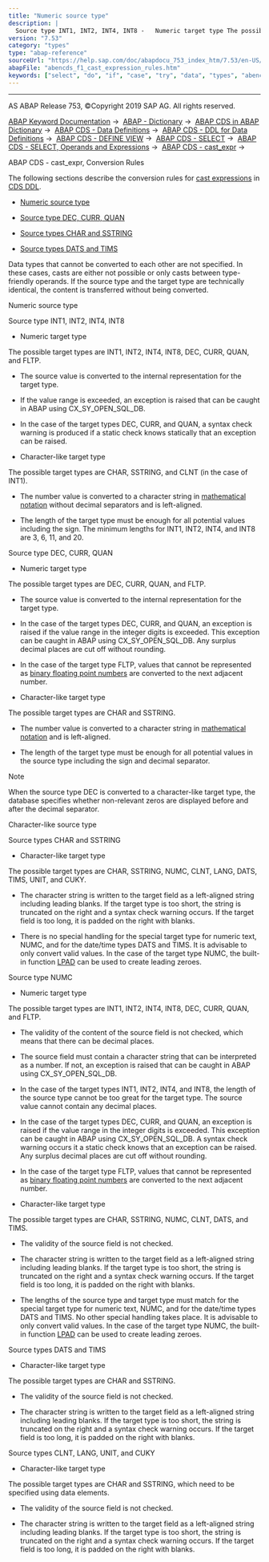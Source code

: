 ```yaml
---
title: "Numeric source type"
description: |
  Source type INT1, INT2, INT4, INT8 -   Numeric target type The possible target types are INT1, INT2, INT4, INT8, DEC, CURR, QUAN, and FLTP. -   The source value is converted to the internal representation for the target type. -   If the value range is exceeded, an exception is raised that can be cau
version: "7.53"
category: "types"
type: "abap-reference"
sourceUrl: "https://help.sap.com/doc/abapdocu_753_index_htm/7.53/en-US/abencds_f1_cast_expression_rules.htm"
abapFile: "abencds_f1_cast_expression_rules.htm"
keywords: ["select", "do", "if", "case", "try", "data", "types", "abencds", "cast", "expression", "rules"]
---
```


* * *

AS ABAP Release 753, ©Copyright 2019 SAP AG. All rights reserved.

[ABAP Keyword Documentation](https://help.sap.com/doc/abapdocu_753_index_htm/7.53/en-US/abenabap.htm) →  [ABAP - Dictionary](https://help.sap.com/doc/abapdocu_753_index_htm/7.53/en-US/abenabap_dictionary.htm) →  [ABAP CDS in ABAP Dictionary](https://help.sap.com/doc/abapdocu_753_index_htm/7.53/en-US/abencds.htm) →  [ABAP CDS - Data Definitions](https://help.sap.com/doc/abapdocu_753_index_htm/7.53/en-US/abenddic_cds_entities.htm) →  [ABAP CDS - DDL for Data Definitions](https://help.sap.com/doc/abapdocu_753_index_htm/7.53/en-US/abencds_f1_ddl_syntax.htm) →  [ABAP CDS - DEFINE VIEW](https://help.sap.com/doc/abapdocu_753_index_htm/7.53/en-US/abencds_f1_define_view.htm) →  [ABAP CDS - SELECT](https://help.sap.com/doc/abapdocu_753_index_htm/7.53/en-US/abencds_f1_select_statement.htm) →  [ABAP CDS - SELECT, Operands and Expressions](https://help.sap.com/doc/abapdocu_753_index_htm/7.53/en-US/abencds_operands_and_expressions.htm) →  [ABAP CDS - cast\_expr](https://help.sap.com/doc/abapdocu_753_index_htm/7.53/en-US/abencds_f1_cast_expression.htm) → 

ABAP CDS - cast\_expr, Conversion Rules

The following sections describe the conversion rules for [cast expressions](https://help.sap.com/doc/abapdocu_753_index_htm/7.53/en-US/abencds_f1_cast_expression.htm) in [CDS DDL](https://help.sap.com/doc/abapdocu_753_index_htm/7.53/en-US/abencds_ddl_glosry.htm "Glossary Entry").

-   [Numeric source type](#abencds-f1-cast-expression-rules-1--------source-type-int1--int2--int4--int8---@ITOC@@ABENCDS_F1_CAST_EXPRESSION_RULES_2)

-   [Source type DEC, CURR, QUAN](#abencds-f1-cast-expression-rules-3--------character-like-source-type---@ITOC@@ABENCDS_F1_CAST_EXPRESSION_RULES_4)

-   [Source types CHAR and SSTRING](#abencds-f1-cast-expression-rules-5--------source-type-numc---@ITOC@@ABENCDS_F1_CAST_EXPRESSION_RULES_6)

-   [Source types DATS and TIMS](#abencds-f1-cast-expression-rules-7--------source-types-clnt--lang--unit--and-cuky---@ITOC@@ABENCDS_F1_CAST_EXPRESSION_RULES_8)

Data types that cannot be converted to each other are not specified. In these cases, casts are either not possible or only casts between type-friendly operands. If the source type and the target type are technically identical, the content is transferred without being converted.

Numeric source type

Source type INT1, INT2, INT4, INT8

-   Numeric target type

The possible target types are INT1, INT2, INT4, INT8, DEC, CURR, QUAN, and FLTP.

-   The source value is converted to the internal representation for the target type.

-   If the value range is exceeded, an exception is raised that can be caught in ABAP using CX\_SY\_OPEN\_SQL\_DB.

-   In the case of the target types DEC, CURR, and QUAN, a syntax check warning is produced if a static check knows statically that an exception can be raised.

-   Character-like target type

The possible target types are CHAR, SSTRING, and CLNT (in the case of INT1).

-   The number value is converted to a character string in [mathematical notation](https://help.sap.com/doc/abapdocu_753_index_htm/7.53/en-US/abenmathematical_notation_glosry.htm "Glossary Entry") without decimal separators and is left-aligned.

-   The length of the target type must be enough for all potential values including the sign. The minimum lengths for INT1, INT2, INT4, and INT8 are 3, 6, 11, and 20.

Source type DEC, CURR, QUAN

-   Numeric target type

The possible target types are DEC, CURR, QUAN, and FLTP.

-   The source value is converted to the internal representation for the target type.

-   In the case of the target types DEC, CURR, and QUAN, an exception is raised if the value range in the integer digits is exceeded. This exception can be caught in ABAP using CX\_SY\_OPEN\_SQL\_DB. Any surplus decimal places are cut off without rounding.

-   In the case of the target type FLTP, values that cannot be represented as [binary floating point numbers](https://help.sap.com/doc/abapdocu_753_index_htm/7.53/en-US/abenbinfloat_glosry.htm "Glossary Entry") are converted to the next adjacent number.

-   Character-like target type

The possible target types are CHAR and SSTRING.

-   The number value is converted to a character string in [mathematical notation](https://help.sap.com/doc/abapdocu_753_index_htm/7.53/en-US/abenmathematical_notation_glosry.htm "Glossary Entry") and is left-aligned.

-   The length of the target type must be enough for all potential values in the source type including the sign and decimal separator.

Note

When the source type DEC is converted to a character-like target type, the database specifies whether non-relevant zeros are displayed before and after the decimal separator.

Character-like source type

Source types CHAR and SSTRING

-   Character-like target type

The possible target types are CHAR, SSTRING, NUMC, CLNT, LANG, DATS, TIMS, UNIT, and CUKY.

-   The character string is written to the target field as a left-aligned string including leading blanks. If the target type is too short, the string is truncated on the right and a syntax check warning occurs. If the target field is too long, it is padded on the right with blanks.

-   There is no special handling for the special target type for numeric text, NUMC, and for the date/time types DATS and TIMS. It is advisable to only convert valid values. In the case of the target type NUMC, the built-in function [LPAD](https://help.sap.com/doc/abapdocu_753_index_htm/7.53/en-US/abencds_f1_sql_functions_character.htm) can be used to create leading zeroes.

Source type NUMC

-   Numeric target type

The possible target types are INT1, INT2, INT4, INT8, DEC, CURR, QUAN, and FLTP.

-   The validity of the content of the source field is not checked, which means that there can be decimal places.

-   The source field must contain a character string that can be interpreted as a number. If not, an exception is raised that can be caught in ABAP using CX\_SY\_OPEN\_SQL\_DB.

-   In the case of the target types INT1, INT2, INT4, and INT8, the length of the source type cannot be too great for the target type. The source value cannot contain any decimal places.

-   In the case of the target types DEC, CURR, and QUAN, an exception is raised if the value range in the integer digits is exceeded. This exception can be caught in ABAP using CX\_SY\_OPEN\_SQL\_DB. A syntax check warning occurs it a static check knows that an exception can be raised. Any surplus decimal places are cut off without rounding.

-   In the case of the target type FLTP, values that cannot be represented as [binary floating point numbers](https://help.sap.com/doc/abapdocu_753_index_htm/7.53/en-US/abenbinfloat_glosry.htm "Glossary Entry") are converted to the next adjacent number.

-   Character-like target type

The possible target types are CHAR, SSTRING, NUMC, CLNT, DATS, and TIMS.

-   The validity of the source field is not checked.

-   The character string is written to the target field as a left-aligned string including leading blanks. If the target type is too short, the string is truncated on the right and a syntax check warning occurs. If the target field is too long, it is padded on the right with blanks.

-   The lengths of the source type and target type must match for the special target type for numeric text, NUMC, and for the date/time types DATS and TIMS. No other special handling takes place. It is advisable to only convert valid values. In the case of the target type NUMC, the built-in function [LPAD](https://help.sap.com/doc/abapdocu_753_index_htm/7.53/en-US/abencds_f1_sql_functions_character.htm) can be used to create leading zeroes.

Source types DATS and TIMS

-   Character-like target type

The possible target types are CHAR and SSTRING.

-   The validity of the source field is not checked.

-   The character string is written to the target field as a left-aligned string including leading blanks. If the target type is too short, the string is truncated on the right and a syntax check warning occurs. If the target field is too long, it is padded on the right with blanks.

Source types CLNT, LANG, UNIT, and CUKY

-   Character-like target type

The possible target types are CHAR and SSTRING, which need to be specified using data elements.

-   The validity of the source field is not checked.

-   The character string is written to the target field as a left-aligned string including leading blanks. If the target type is too short, the string is truncated on the right and a syntax check warning occurs. If the target field is too long, it is padded on the right with blanks.